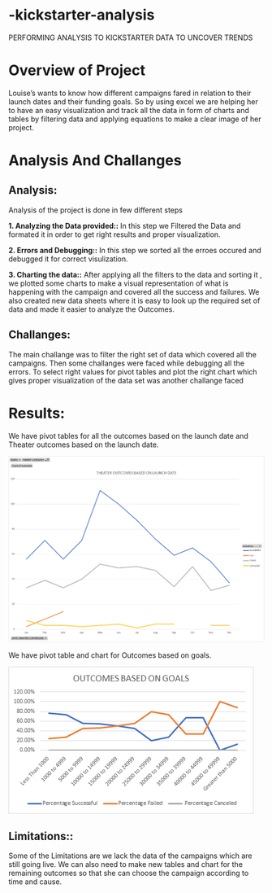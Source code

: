 # -kickstarter-analysis
PERFORMING ANALYSIS TO KICKSTARTER DATA TO UNCOVER TRENDS

# Overview of Project
Louise’s wants to know how different campaigns fared in relation to their launch dates and their funding goals. So by using excel we are helping her to have an easy visualization and track all the data in form of charts and tables by filtering data and applying equations to make a clear image of her project. 

# Analysis And Challanges
## Analysis: 
Analysis of the project is done in few different steps

**1. Analyzing the Data provided::**
 In this step we Filtered the Data and formated it in order to get right results and proper visualization. 
 
**2. Errors and Debugging::**
 In this step we sorted all the erroes occured and debugged it for correct visulization.

**3. Charting the data::**
 After applying all the filters to the data and sorting it , we plotted some charts to make a visual representation of what is happening with the campaign and covered all the success and failures. We also created new data sheets where it is easy to look up the required set of data and made it easier to analyze the Outcomes.

## Challanges: 
The main challange was to filter the right set of data which covered all the campaigns. Then some challanges were faced while debugging all the errors. To select right values for pivot tables and plot the right chart which gives proper visualization of the data set was another challange faced 

# Results:
We have pivot tables for all the outcomes based on the launch date and Theater outcomes based on the launch date.

![](https://github.com/HIRDEYJOT/-kickstarter-analysis/blob/master/RESOURCES/Theater_Outcomes_vs_Launch.png)



We have pivot table and chart for Outcomes based on goals.

![](https://github.com/HIRDEYJOT/-kickstarter-analysis/blob/master/RESOURCES/Outcomes_vs_Goals.png.png)



## Limitations::
Some of the Limitations are we lack the data of the campaigns which are still going live. 
We can also need to make new tables and chart for the remaining outcomes so that she can choose the campaign according to time and cause. 
